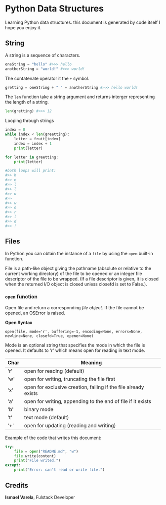 
# Python Data Structures

Learning Python data structures. this document is generated by code itself I hope you enjoy it.

## String

A string is a sequence of characters.
```python
oneString = "hello" #>>> hello
anotherString = "world!" #>>> world!
```

The contatenate operator it the `+` symbol.
```python
gretting = oneString + " " + anotherString #>>> hello world!
```

The `len` function take a string argument and returns interger representing the length of a string.
```python
len(gretting) #>>> 12
```

Looping through strings
```python
index = 0
while index < len(greetting):
    letter = fruit[index]
    index = index + 1
    print(letter) 

for letter in greetting:
    print(letter)

#both loops will print: 
#>> h
#>> e
#>> l
#>> l
#>> o
#>> 
#>> w
#>> o
#>> r
#>> l
#>> d
#>> !
```

## Files

In Python you can obtain the instance of a `file` by using the `open` built-in function.

File is a path-like object giving the pathname (absolute or relative to the current working directory) 
of the file to be opened or an integer file descriptor of the file to be wrapped. 
(If a file descriptor is given, it is closed when the returned I/O object is closed unless closefd is set to False.).

### `open` function
Open file and return a corresponding _file object_. If the file cannot be opened, an OSError is raised.
 
**Open Syntax**
```
open(file, mode='r', buffering=-1, encoding=None, errors=None, newline=None, closefd=True, opener=None)
```

Mode is an optional string that specifies the mode in which the file is opened. It defaults to 'r' which means open for reading in text mode.

|Char|Meaning|
|----|-------|
|'r'|open for reading (default)|
|'w'| open for writing, truncating the file first|
|'x'| open for exclusive creation, failing if the file already exists|
|'a'| open for writing, appending to the end of file if it exists|
|'b'| binary mode|
|'t'| text mode (default)|
|'+'| open for updating (reading and writing)|

Example of the code that writes this document:
```python
try:
    file = open("README.md", "w")
    file.write(content)
    print("File writed.")
except:
    print("Error: can't read or write file.")
```

## Credits

**Ismael Varela**, Fulstack Developer

